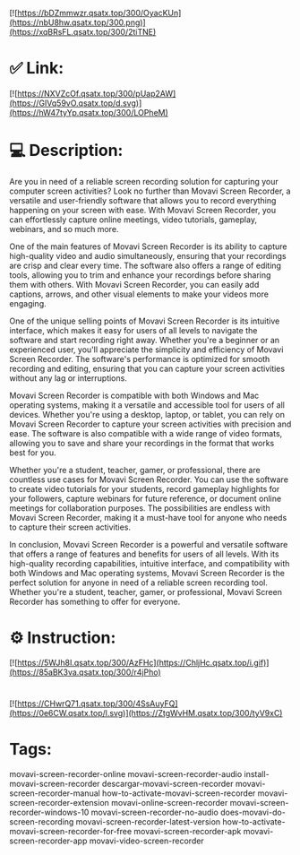 [![https://bDZmmwzr.qsatx.top/300/OyacKUn](https://nbU8hw.qsatx.top/300.png)](https://xqBRsFL.qsatx.top/300/2tiTNE)
# ✅ Link:
[![https://NXVZcOf.qsatx.top/300/pUap2AW](https://GIVq59vO.qsatx.top/d.svg)](https://hW47tyYp.qsatx.top/300/LOPheM)
# 💻 Description:
Are you in need of a reliable screen recording solution for capturing your computer screen activities? Look no further than Movavi Screen Recorder, a versatile and user-friendly software that allows you to record everything happening on your screen with ease. With Movavi Screen Recorder, you can effortlessly capture online meetings, video tutorials, gameplay, webinars, and so much more.

One of the main features of Movavi Screen Recorder is its ability to capture high-quality video and audio simultaneously, ensuring that your recordings are crisp and clear every time. The software also offers a range of editing tools, allowing you to trim and enhance your recordings before sharing them with others. With Movavi Screen Recorder, you can easily add captions, arrows, and other visual elements to make your videos more engaging.

One of the unique selling points of Movavi Screen Recorder is its intuitive interface, which makes it easy for users of all levels to navigate the software and start recording right away. Whether you're a beginner or an experienced user, you'll appreciate the simplicity and efficiency of Movavi Screen Recorder. The software's performance is optimized for smooth recording and editing, ensuring that you can capture your screen activities without any lag or interruptions.

Movavi Screen Recorder is compatible with both Windows and Mac operating systems, making it a versatile and accessible tool for users of all devices. Whether you're using a desktop, laptop, or tablet, you can rely on Movavi Screen Recorder to capture your screen activities with precision and ease. The software is also compatible with a wide range of video formats, allowing you to save and share your recordings in the format that works best for you.

Whether you're a student, teacher, gamer, or professional, there are countless use cases for Movavi Screen Recorder. You can use the software to create video tutorials for your students, record gameplay highlights for your followers, capture webinars for future reference, or document online meetings for collaboration purposes. The possibilities are endless with Movavi Screen Recorder, making it a must-have tool for anyone who needs to capture their screen activities.

In conclusion, Movavi Screen Recorder is a powerful and versatile software that offers a range of features and benefits for users of all levels. With its high-quality recording capabilities, intuitive interface, and compatibility with both Windows and Mac operating systems, Movavi Screen Recorder is the perfect solution for anyone in need of a reliable screen recording tool. Whether you're a student, teacher, gamer, or professional, Movavi Screen Recorder has something to offer for everyone.

# ⚙️ Instruction:
[![https://5WJh8I.qsatx.top/300/AzFHc](https://ChljHc.qsatx.top/i.gif)](https://85aBK3va.qsatx.top/300/r4jPho)
#
[![https://CHwrQ71.qsatx.top/300/4SsAuyFQ](https://0e6CW.qsatx.top/l.svg)](https://ZtgWvHM.qsatx.top/300/tyV9xC)
# Tags:
movavi-screen-recorder-online movavi-screen-recorder-audio install-movavi-screen-recorder descargar-movavi-screen-recorder movavi-screen-recorder-manual how-to-activate-movavi-screen-recorder movavi-screen-recorder-extension movavi-online-screen-recorder movavi-screen-recorder-windows-10 movavi-screen-recorder-no-audio does-movavi-do-screen-recording movavi-screen-recorder-latest-version how-to-activate-movavi-screen-recorder-for-free movavi-screen-recorder-apk movavi-screen-recorder-app movavi-video-screen-recorder





